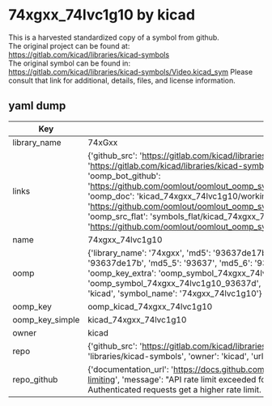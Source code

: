 # 74xgxx_74lvc1g10 by kicad  
This is a harvested standardized copy of a symbol from github.  
The original project can be found at:  
https://gitlab.com/kicad/libraries/kicad-symbols  
The original symbol can be found in:
https://gitlab.com/kicad/libraries/kicad-symbols/Video.kicad_sym
Please consult that link for additional, details, files, and license information.  
## yaml dump  
| Key | Value |  
| --- | --- |  
| library_name | 74xGxx |  
| links | {'github_src': 'https://gitlab.com/kicad/libraries/kicad-symbols/Video.kicad_sym', 'github_src_repo': 'https://gitlab.com/kicad/libraries/kicad-symbols', 'oomp_bot': 'kicad_74xgxx_74lvc1g10/working', 'oomp_bot_github': 'https://github.com/oomlout/oomlout_oomp_symbol_bot/tree/main/kicad_74xgxx_74lvc1g10/working', 'oomp_doc': 'kicad_74xgxx_74lvc1g10/working', 'oomp_doc_github': 'https://github.com/oomlout/oomlout_oomp_symbol_doc/tree/main/kicad_74xgxx_74lvc1g10/working', 'oomp_src_flat': 'symbols_flat/kicad_74xgxx_74lvc1g10/working', 'oomp_src_flat_github': 'https://github.com/oomlout/oomlout_oomp_symbol_src/tree/main/kicad_74xgxx_74lvc1g10/working'} |  
| name | 74xgxx_74lvc1g10 |  
| oomp | {'library_name': '74xgxx', 'md5': '93637de17bb358543b582788dbef4a09', 'md5_10': '93637de17b', 'md5_5': '93637', 'md5_6': '93637d', 'oomp_key': 'oomp_74xgxx_74lvc1g10', 'oomp_key_extra': 'oomp_symbol_74xgxx_74lvc1g10', 'oomp_key_full': 'oomp_symbol_74xgxx_74lvc1g10_93637d', 'oomp_key_simple': '74xgxx_74lvc1g10', 'owner_name': 'kicad', 'symbol_name': '74xgxx_74lvc1g10'} |  
| oomp_key | oomp_kicad_74xgxx_74lvc1g10 |  
| oomp_key_simple | kicad_74xgxx_74lvc1g10 |  
| owner | kicad |  
| repo | {'github_src': 'https://gitlab.com/kicad/libraries/kicad-symbols/Video.kicad_sym', 'name': 'libraries/kicad-symbols', 'owner': 'kicad', 'url': 'https://gitlab.com/kicad/libraries/kicad-symbols'} |  
| repo_github | {'documentation_url': 'https://docs.github.com/rest/overview/resources-in-the-rest-api#rate-limiting', 'message': "API rate limit exceeded for 84.66.173.59. (But here's the good news: Authenticated requests get a higher rate limit. Check out the documentation for more details.)"} |  

